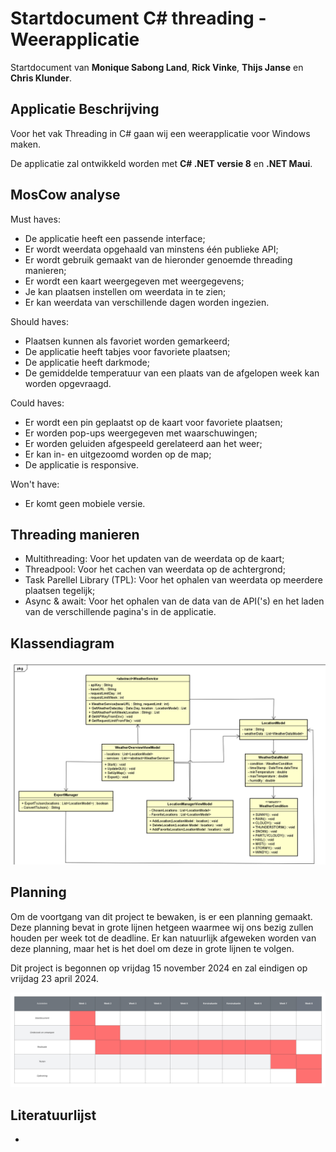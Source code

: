 # Startdocument C# threading - Weerapplicatie

Startdocument van **Monique Sabong Land**, **Rick Vinke**, **Thijs Janse** en **Chris Klunder**.

## Applicatie Beschrijving
Voor het vak Threading in C# gaan wij een weerapplicatie voor Windows maken.

De applicatie zal ontwikkeld worden met **C# .NET versie 8** en **.NET Maui**. 

## MosCow analyse
Must haves:
- De applicatie heeft een passende interface;
- Er wordt weerdata opgehaald van minstens één publieke API;
- Er wordt gebruik gemaakt van de hieronder genoemde threading manieren;
- Er wordt een kaart weergegeven met weergegevens;
- Je kan plaatsen instellen om weerdata in te zien;
- Er kan weerdata van verschillende dagen worden ingezien.

Should haves:
- Plaatsen kunnen als favoriet worden gemarkeerd;
- De applicatie heeft tabjes voor favoriete plaatsen;
- De applicatie heeft darkmode;
- De gemiddelde temperatuur van een plaats van de afgelopen week kan worden opgevraagd.

Could haves:
- Er wordt een pin geplaatst op de kaart voor favoriete plaatsen;
- Er worden pop-ups weergegeven met waarschuwingen;
- Er worden geluiden afgespeeld gerelateerd aan het weer;
- Er kan in- en uitgezoomd worden op de map;
- De applicatie is responsive.

Won't have:
- Er komt geen mobiele versie. 

## Threading manieren
- Multithreading: Voor het updaten van de weerdata op de kaart;
- Threadpool: Voor het cachen van weerdata op de achtergrond;
- Task Parellel Library (TPL): Voor het ophalen van weerdata op meerdere plaatsen tegelijk;
- Async & await: Voor het ophalen van de data van de API('s) en het laden van de verschillende pagina's in de applicatie.

## Klassendiagram
![Class Diagram](./img/classdiagram.png "First Version of the class diagram")

## Planning
Om de voortgang van dit project te bewaken, is er een planning gemaakt. Deze planning bevat in grote lijnen hetgeen waarmee wij ons bezig zullen houden per week tot de deadline. Er kan natuurlijk afgeweken worden van deze planning, maar het is het doel om deze in grote lijnen te volgen.

Dit project is begonnen op vrijdag 15 november 2024 en zal eindigen op vrijdag 23 april 2024.

![Planning](img/planning.png "Project planning")

## Literatuurlijst
- 
